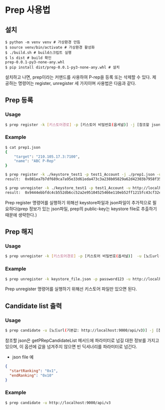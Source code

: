 # Prep 사용법

## 설치
```
$ python -m venv venv # 가상환경 만듬
$ source venv/bin/activate # 가상환경 활성화
$ ./build.sh # build스크립트 실행
$ ls dist # build 확인
prep-0.0.1-py3-none-any.whl
$ pip install dist/prep-0.0.1-py3-none-any.whl # 설치

```
설치하고 나면, prep이라는 커맨드를 사용하여 P-rep을 등록 또는 삭제할 수 있다.
제공하는 명령어는 register, unregister 세 가지이며 사용법은 다음과 같다.

## Prep 등록

### Usage

```bash
$ prep register -k [키스토어경로] -p [키스토어 비밀번호(옵셔널)] -j [참조할 json경로] -u [노드url(기본값: http://localhost:9000/api/v3)]
```

### Example

```bash
$ cat prep1.json
{
	"target": "210.105.17.3:7100",
	"name": "ABC P-Rep"
}

$ prep register -k ./keystore_test1 -p test1_Account -j ./prep1.json -u http://localhost:9000/api/v3
result:  0x081ea7b7df689ca7a95e33d61eda473c3a238b05829a62d42303b7958f355bf5

$ prep unregister -k ./keystore_test1 -p test1_Account -u http://localhost:9000/api/v3
result:  0x9444ebbfdc4cb552db6cc52a2e95104525466e110eb52ff1215fc43cf32ecad0
```

Prep register 명령어를 실행하기 위해선 keystore파일과 json파일이 추가적으로 필요하다(prep 정보가 있는 json파일, prep의 public-key는 keystore file로 추출하기 때문에 생략한다.)

## Prep 해지

### Usage

```bash
$ prep unregister -k [키스토어경로] -p [키스토어 비밀번호(옵셔널)]  -u [노드url(기본값: http//:localhost:9000/api/v3)]
```

### Example

```bash
$ prep unregister -k keystore_file.json -p password123 -u http://localhost:9000/api/v3
```

Prep unregister 명령어를 실행하기 위해선 키스토어 파일만 있으면 된다.

## Candidate list 출력

### Usage

```bash
$ prep candidate -u [노드url(기본값: http://localhost:9000/api/v3)] -j [참조할 json경로]
```

참조할 json은 getPRepCandidateList 메서드에 파라미터로 넘길 대한 정보를 가지고 있으며, 이 옵션에 값을 넘겨주지 않으면 빈 딕셔너리를 파라미터로 넘긴다.

- json file 예
```json
{
  "startRanking": "0x1",
  "endRanking": "0x10"
}
```

### Example

```bash
$ prep candidate -u http://localhost:9000/api/v3
```

